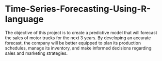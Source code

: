 # Time-Series-Forecasting-Using-R-language
The objective of this project is to create a predictive model that will forecast the sales of motor trucks for the next 3 years. By developing an accurate forecast, the company will be better equipped to plan its production schedules, manage its inventory, and make informed decisions regarding sales and marketing strategies.
